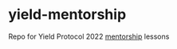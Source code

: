 # yield-mentorship
Repo for Yield Protocol 2022 [mentorship](https://github.com/yieldprotocol/mentorship2022) lessons
